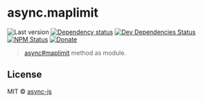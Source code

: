 # async.maplimit

![Last version](https://img.shields.io/github/tag/async-js/async.maplimit.svg?style=flat-square)
[![Dependency status](http://img.shields.io/david/async-js/async.maplimit.svg?style=flat-square)](https://david-dm.org/async-js/async.maplimit)
[![Dev Dependencies Status](http://img.shields.io/david/dev/async-js/async.maplimit.svg?style=flat-square)](https://david-dm.org/async-js/async.maplimit#info=devDependencies)
[![NPM Status](http://img.shields.io/npm/dm/async.maplimit.svg?style=flat-square)](https://www.npmjs.org/package/async.maplimit)
[![Donate](https://img.shields.io/badge/donate-paypal-blue.svg?style=flat-square)](https://paypal.me/kikobeats)

> [async#maplimit](https://github.com/async-js/async#async.maplimit) method as module.

## License

MIT © [async-js](https://github.com/async-js)
